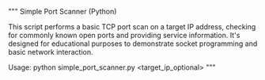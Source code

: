 """
Simple Port Scanner (Python)

This script performs a basic TCP port scan on a target IP address,
checking for commonly known open ports and providing service information.
It's designed for educational purposes to demonstrate socket programming
and basic network interaction.

Usage: python simple_port_scanner.py <target_ip_optional>
"""
